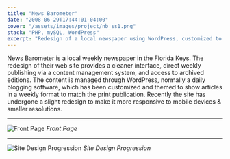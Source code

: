 ```yaml
---
title: "News Barometer"
date: "2008-06-29T17:44:01-04:00"
cover: "/assets/images/project/nb_ss1.png"
stack: "PHP, mySQL, WordPress"
excerpt: "Redesign of a local newspaper using WordPress, customized to show articles to match its weekly format."
---
```


News Barometer is a local weekly newspaper in the Florida Keys. The redesign of their web site provides a cleaner interface, direct weekly publishing via a content management system, and access to archived editions. The content is managed through WordPress, normally a daily blogging software, which has been customized and themed to show articles in a weekly format to match the print publication. Recently the site has undergone a slight redesign to make it more responsive to mobile devices & smaller resolutions.

---

![Front Page](/assets/images/project/nb_ss1.png)
_Front Page_

---

![Site Design Progression](/assets/images/project/nb_ss2.png)
_Site Design Progression_
